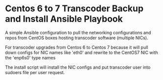 # Centos 6 to 7 Transcoder Backup and Install Ansible Playbook

A simple Ansible configuration to pull the networking configurations and repos from CentOS boxes hosting transcoder software (multiple NICs). 

For transcoder upgrades from Centos 6 to Centos 7 because it will pull down configs for NIC names like 'eth0' and rewrite to the CentOS7 NIC with the 'enp6s0' type names

The install script will install the NIC configs and put transcoder user into sudoers file per user request. 
